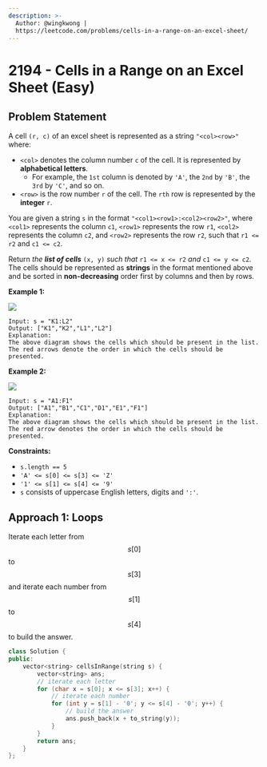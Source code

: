 ```yaml
---
description: >-
  Author: @wingkwong |
  https://leetcode.com/problems/cells-in-a-range-on-an-excel-sheet/
---
```


# 2194 - Cells in a Range on an Excel Sheet (Easy)

## Problem Statement

A cell `(r, c)` of an excel sheet is represented as a string `"<col><row>"` where:

* `<col>` denotes the column number `c` of the cell. It is represented by **alphabetical letters**.
  * For example, the `1st` column is denoted by `'A'`, the `2nd` by `'B'`, the `3rd` by `'C'`, and so on.
* `<row>` is the row number `r` of the cell. The `rth` row is represented by the **integer** `r`.

You are given a string `s` in the format `"<col1><row1>:<col2><row2>"`, where `<col1>` represents the column `c1`, `<row1>` represents the row `r1`, `<col2>` represents the column `c2`, and `<row2>` represents the row `r2`, such that `r1 <= r2` and `c1 <= c2`.

Return _the **list of cells**_ `(x, y)` _such that_ `r1 <= x <= r2` _and_ `c1 <= y <= c2`. The cells should be represented as **strings** in the format mentioned above and be sorted in **non-decreasing** order first by columns and then by rows.



**Example 1:**

![](https://assets.leetcode.com/uploads/2022/02/08/ex1drawio.png)

```
Input: s = "K1:L2"
Output: ["K1","K2","L1","L2"]
Explanation:
The above diagram shows the cells which should be present in the list.
The red arrows denote the order in which the cells should be presented.
```

**Example 2:**

![](https://assets.leetcode.com/uploads/2022/02/09/exam2drawio.png)

```
Input: s = "A1:F1"
Output: ["A1","B1","C1","D1","E1","F1"]
Explanation:
The above diagram shows the cells which should be present in the list.
The red arrow denotes the order in which the cells should be presented.
```



**Constraints:**

* `s.length == 5`
* `'A' <= s[0] <= s[3] <= 'Z'`
* `'1' <= s[1] <= s[4] <= '9'`
* `s` consists of uppercase English letters, digits and `':'`.

## Approach 1: Loops

Iterate each letter from $$s[0]$$ to $$s[3]$$ and iterate each number from $$s[1]$$ to $$s[4]$$ to build the answer.

```cpp
class Solution {
public:
    vector<string> cellsInRange(string s) {
        vector<string> ans;
        // iterate each letter
        for (char x = s[0]; x <= s[3]; x++) {
            // iterate each number
            for (int y = s[1] - '0'; y <= s[4] - '0'; y++) {
                // build the answer
                ans.push_back(x + to_string(y));
            }
        }
        return ans;
    }
};
```
